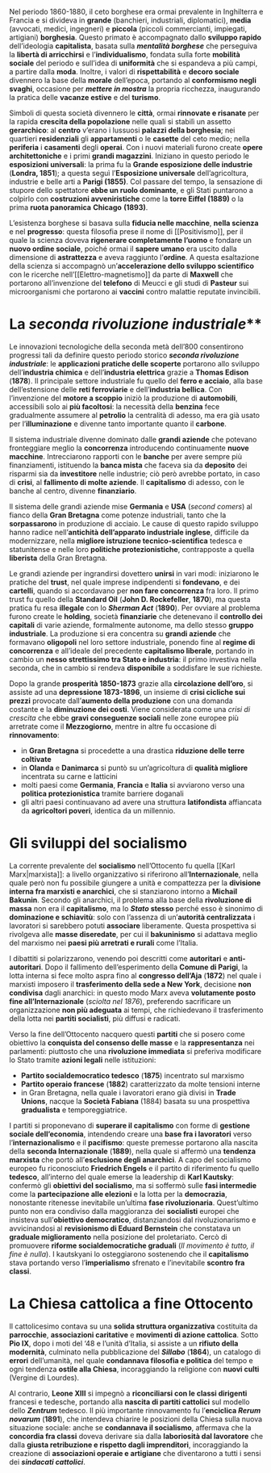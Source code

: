 Nel periodo 1860-1880, il ceto borghese era ormai prevalente in Inghilterra e Francia e si divideva in **grande** (banchieri, industriali, diplomatici), **media** (avvocati, medici, ingegneri) e **piccola** (piccoli commercianti, impiegati, artigiani) **borghesia**. Questo primato è accompagnato dallo **sviluppo rapido** dell’ideologia **capitalista**, basata sulla ***mentalità borghese*** che perseguiva la **libertà di arricchirsi** e l’**individualismo**, fondata sulla forte **mobilità sociale** del periodo e sull’idea di **uniformità** che si espandeva a più campi, a partire dalla **moda**. Inoltre, i valori di **rispettabilità** e **decoro sociale** divennero la base della **morale** dell’epoca, portando al **conformismo negli svaghi**, occasione per ***mettere in mostra*** la propria ricchezza, inaugurando la pratica delle **vacanze estive** e del **turismo**.

Simboli di questa società divennero le **città**, ormai **rinnovate e risanate** per la rapida **crescita della popolazione** nelle quali si stabilì un assetto **gerarchico**: al **centro** v’erano i lussuosi **palazzi della borghesia**; nei quartieri **residenziali** gli **appartamenti** o le **casette** del ceto medio; nella **periferia** i **casamenti** degli **operai**. Con i nuovi materiali furono create **opere architettoniche** e i primi **grandi magazzini**. Iniziano in questo periodo le **esposizioni universali**: la prima fu la **Grande esposizione delle industrie** (**Londra, 1851**); a questa seguì l’**Esposizione universale** dell’agricoltura, industrie e belle arti a **Parigi (1855)**. Col passare del tempo, la sensazione di stupore dello spettatore **ebbe un ruolo dominante**, e gli Stati puntarono a colpirlo con **costruzioni avveniristiche** come la **torre Eiffel (1889)** o la prima **ruota panoramica** **Chicago** **(1893)**.

L’esistenza borghese si basava sulla **fiducia nelle macchine**, **nella scienza** e nel **progresso**: questa filosofia prese il nome di [[Positivismo]], per il quale la scienza doveva **rigenerare completamente l’uomo** e fondare un **nuovo ordine sociale**, poiché ormai il **sapere umano** era uscito dalla dimensione di **astrattezza** e aveva raggiunto l’**ordine**. A questa esaltazione della scienza si accompagnò un’**accelerazione dello sviluppo scientifico** con le ricerche nell’[[Elettro-magnetismo]] da parte di **Maxwell** che portarono all’invenzione del **telefono** di Meucci e gli studi di **Pasteur** sui microorganismi che portarono ai **vaccini** contro malattie reputate invincibili.
# La *seconda rivoluzione industriale***
Le innovazioni tecnologiche della seconda metà dell’800 consentirono progressi tali da definire questo periodo storico ***seconda rivoluzione industriale***: le **applicazioni pratiche delle scoperte** portarono allo sviluppo dell’**industria chimica** e dell’**industria elettrica** grazie a **Thomas Edison** (**1878**). Il principale settore industriale fu quello del **ferro e acciaio**, alla base dell’estensione delle **reti ferroviarie** e dell’**industria bellica**. Con l’invenzione del **motore a scoppio** iniziò la produzione di **automobili**, accessibili solo ai **più facoltosi**: la necessità della **benzina** fece gradualmente assumere al **petrolio** la centralità di adesso, ma era già usato per l’**illuminazione** e divenne tanto importante quanto il **carbone**.

Il sistema industriale divenne dominato dalle **grandi aziende** che potevano fronteggiare meglio la **concorrenza** introducendo continuamente **nuove macchine**. Intrecciarono rapporti con le **banche** per avere sempre più finanziamenti, istituendo la **banca mista** che faceva sia da **deposito** dei risparmi sia da **investitore** nelle industrie; ciò però avrebbe portato, in caso di **crisi**, al **fallimento di molte aziende**. Il **capitalismo** di adesso, con le banche al centro, divenne **finanziario**.

Il sistema delle grandi aziende mise **Germania** e **USA** (*second comers*) al fianco della **Gran Bretagna** come potenze industriali, tanto che la **sorpassarono** in produzione di acciaio. Le cause di questo rapido sviluppo hanno radice nell’**antichità dell’apparato industriale inglese**, difficile da modernizzare, nella **migliore istruzione tecnico-scientifica** tedesca e statunitense e nelle loro **politiche protezionistiche**, contrapposte a quella **liberista** della Gran Bretagna.

Le grandi aziende per ingrandirsi dovettero **unirsi** in vari modi: iniziarono le pratiche del **trust**, nel quale imprese indipendenti si **fondevano**, e dei **cartelli**, quando si accordavano per **non fare concorrenza** fra loro. Il primo trust fu quello della **Standard Oil** (**John D. Rockefeller**, **1870**), ma questa pratica fu resa **illegale** con lo ***Sherman Act*** (**1890**). Per ovviare al problema furono create le **holding**, società **finanziarie** che detenevano il **controllo dei capitali** di varie aziende, formalmente autonome, ma dello stesso **gruppo industriale**. La produzione si era concentra su **grandi aziende** che formavano **oligopoli** nel loro settore industriale, ponendo fine al **regime di concorrenza** e all’ideale del precedente **capitalismo liberale**, portando in cambio un **nesso strettissimo tra Stato e industria**: il primo investiva nella seconda, che in cambio si rendeva **disponibile** a soddisfare le sue richieste.

Dopo la grande **prosperità 1850-1873** grazie alla **circolazione dell’oro**, si assiste ad una **depressione 1873-1896**, un insieme di **crisi cicliche sui prezzi** provocate dall’**aumento della produzione** con una domanda costante e la **diminuzione dei costi**. Viene considerata come una *crisi di crescita* che ebbe **gravi conseguenze sociali** nelle zone europee più arretrate come il **Mezzogiorno**, mentre in altre fu occasione di **rinnovamento**:
- in **Gran Bretagna** si procedette a una drastica **riduzione delle terre coltivate**
- in **Olanda** e **Danimarca** si puntò su un’agricoltura di **qualità migliore** incentrata su carne e latticini
- molti paesi come **Germania**, **Francia** e **Italia** si avviarono verso una **politica protezionistica** tramite barriere doganali
- gli altri paesi continuavano ad avere una struttura **latifondista** affiancata da **agricoltori poveri**, identica da un millennio.

# Gli sviluppi del socialismo
La corrente prevalente del **socialismo** nell’Ottocento fu quella [[Karl Marx|marxista]]: a livello organizzativo si riferirono all’**Internazionale**, nella quale però non fu possibile giungere a unità e compattezza per la **divisione interna fra marxisti e anarchici**, che si stanziarono intorno a **Michail Bakunin**. Secondo gli anarchici, il problema alla base della **rivoluzione di massa** non era il **capitalismo**, ma lo ***Stato* stesso** perché esso è sinonimo di **dominazione e schiavitù**: solo con l’assenza di un’**autorità centralizzata** i lavoratori si sarebbero potuti **associare** liberamente. Questa prospettiva si rivolgeva alle **masse diseredate**, per cui il **bakuninismo** si adattava meglio del marxismo nei **paesi più arretrati e rurali** come l’Italia.

I dibattiti si polarizzarono, venendo poi descritti come **autoritari** e **anti-autoritari**. Dopo il fallimento dell’esperimento della **Comune di Parigi**, la lotta interna si fece molto aspra fino al **congresso dell’Aja** (**1872**) nel quale i marxisti imposero il **trasferimento della sede a New York**, decisione **non condivisa** dagli anarchici: in questo modo Marx aveva **volutamente posto fine all’Internazionale** (*sciolta nel 1876*), preferendo sacrificare un organizzazione **non più adeguata** ai tempi, che richiedevano il trasferimento della lotta nei **partiti socialisti**, più diffusi e radicati.

Verso la fine dell’Ottocento nacquero questi **partiti** che si posero come obiettivo la **conquista del consenso delle masse** e la **rappresentanza** nei parlamenti: piuttosto che una **rivoluzione immediata** si preferiva modificare lo Stato tramite **azioni legali** nelle istituzioni:
- **Partito socialdemocratico tedesco** (**1875**) incentrato sul marxismo
- **Partito operaio francese** (**1882**) caratterizzato da molte tensioni interne
- in Gran Bretagna, nella quale i lavoratori erano già divisi in **Trade Unions**, nacque la **Società Fabiana** (1884) basata su una prospettiva **gradualista** e temporeggiatrice.

I partiti si proponevano di **superare il capitalismo** con forme di **gestione sociale dell’economia**, intendendo creare una **base fra i lavoratori** verso l’**internazionalismo** e il **pacifismo**: queste premesse portarono alla nascita della **seconda Internazionale** (**1889**), nella quale si affermò una **tendenza marxista** che portò all’**esclusione degli anarchici**. A capo del socialismo europeo fu riconosciuto **Friedrich Engels** e il partito di riferimento fu quello **tedesco**, all’interno del quale emerse la leadership di **Karl Kautsky**: confermò gli **obiettivi del socialismo**, ma si soffermò sulle **fasi intermedie** come la **partecipazione alle elezioni** e la lotta per la **democrazia**, nonostante ritenesse inevitabile un’ultima **fase rivoluzionaria**. Quest’ultimo punto non era condiviso dalla maggioranza dei **socialisti** europei che insisteva sull’**obiettivo democratico**, distanziandosi dal rivoluzionarismo e avvicinandosi al **revisionismo di Eduard Bernstein** che constatava un **graduale miglioramento** nella posizione del proletariato. Cercò di promuovere **riforme socialdemocratiche graduali** (*Il movimento è tutto, il fine è nulla*). I kautskyani lo osteggiarono sostenendo che il **capitalismo** stava portando verso l’**imperialismo** sfrenato e l’inevitabile **scontro fra classi**.

# La Chiesa cattolica a fine Ottocento
Il cattolicesimo contava su una **solida struttura organizzativa** costituita da **parrocchie**, **associazioni caritative** e **movimenti di azione cattolica**. Sotto **Pio IX**, dopo i moti del ‘48 e l’unità d’Italia, si assiste a un **rifiuto della modernità**, culminato nella pubblicazione del ***Sillabo*** (**1864**), un catalogo di **errori** dell’umanità, nel quale **condannava filosofia e politica** del tempo e ogni tendenza **ostile alla Chiesa**, incoraggiando la religione con **nuovi culti** (Vergine di Lourdes).

Al contrario, **Leone XIII** si impegnò a **riconciliarsi con le classi dirigenti** francesi e tedesche, portando alla **nascita di partiti cattolici** sul modello dello ***Zentrum*** tedesco. Il più importante rinnovamento fu l’**enciclica *Rerum novarum*** (**1891**), che intendeva chiarire le posizioni della Chiesa sulla nuova situazione sociale: anche se **condannava il socialismo**, affermava che la **concordia fra classi** doveva derivare sia dalla **laboriosità dal lavoratore** che dalla **giusta retribuzione e rispetto dagli imprenditori**, incoraggiando la creazione di **associazioni operaie e artigiane** che diventarono a tutti i sensi dei ***sindacati cattolici***.